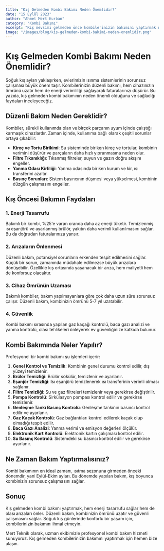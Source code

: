 ```yaml
---
title: "Kış Gelmeden Kombi Bakımı Neden Önemlidir?"
date: "15 Eylül 2023"
author: "Ahmet Mert Kurban"
category: "Kombi Bakımı"
excerpt: "Kış mevsimi gelmeden önce kombilerinizin bakımını yaptırmak neden önemlidir ve ne gibi faydalar sağlar?"
image: "/images/blog/kis-gelmeden-kombi-bakimi-neden-onemlidir.png"
---
```


# Kış Gelmeden Kombi Bakımı Neden Önemlidir?

Soğuk kış ayları yaklaşırken, evlerimizin ısınma sistemlerinin sorunsuz çalışması büyük önem taşır. Kombilerinizin düzenli bakımı, hem cihazınızın ömrünü uzatır hem de enerji verimliliği sağlayarak faturalarınızı düşürür. Bu yazıda, kış gelmeden kombi bakımının neden önemli olduğunu ve sağladığı faydaları inceleyeceğiz.

## Düzenli Bakım Neden Gereklidir?

Kombiler, sürekli kullanımda olan ve birçok parçanın uyum içinde çalıştığı karmaşık cihazlardır. Zaman içinde, kullanıma bağlı olarak çeşitli sorunlar ortaya çıkabilir:

- **Kireç ve Tortu Birikimi**: Su sisteminde biriken kireç ve tortular, kombinin verimini düşürür ve parçaların daha hızlı yıpranmasına neden olur.
- **Filtre Tıkanıklığı**: Tıkanmış filtreler, suyun ve gazın doğru akışını engeller.
- **Yanma Odası Kirliliği**: Yanma odasında biriken kurum ve kir, ısı transferini azaltır.
- **Basınç Sorunları**: Sistem basıncının düşmesi veya yükselmesi, kombinin düzgün çalışmasını engeller.

## Kış Öncesi Bakımın Faydaları

### 1. Enerji Tasarrufu

Bakımlı bir kombi, %25'e varan oranda daha az enerji tüketir. Temizlenmiş ısı eşanjörü ve ayarlanmış brülör, yakıtın daha verimli kullanılmasını sağlar. Bu da doğrudan faturalarınıza yansır.

### 2. Arızaların Önlenmesi

Düzenli bakım, potansiyel sorunların erkenden tespit edilmesini sağlar. Küçük bir sorun, zamanında müdahale edilmezse büyük arızalara dönüşebilir. Özellikle kış ortasında yaşanacak bir arıza, hem maliyetli hem de konforsuz olacaktır.

### 3. Cihaz Ömrünün Uzaması

Bakımlı kombiler, bakım yapılmayanlara göre çok daha uzun süre sorunsuz çalışır. Düzenli bakım, kombinizin ömrünü 5-7 yıl uzatabilir.

### 4. Güvenlik

Kombi bakımı sırasında yapılan gaz kaçağı kontrolü, baca gazı analizi ve yanma kontrolü, olası tehlikeleri önleyerek ev güvenliğinize katkıda bulunur.

## Kombi Bakımında Neler Yapılır?

Profesyonel bir kombi bakımı şu işlemleri içerir:

1. **Genel Kontrol ve Temizlik**: Kombinin genel durumu kontrol edilir, dış yüzeyi temizlenir.
2. **Brülör Temizliği**: Brülör sökülür, temizlenir ve ayarlanır.
3. **Eşanjör Temizliği**: Isı eşanjörü temizlenerek ısı transferinin verimli olması sağlanır.
4. **Filtre Temizliği**: Su ve gaz filtreleri temizlenir veya gerekirse değiştirilir.
5. **Pompa Kontrolü**: Sirkülasyon pompası kontrol edilir ve gerekirse temizlenir.
6. **Genleşme Tankı Basınç Kontrolü**: Genleşme tankının basıncı kontrol edilir ve ayarlanır.
7. **Gaz Kaçak Kontrolü**: Gaz bağlantıları kontrol edilerek kaçak olup olmadığı tespit edilir.
8. **Baca Gazı Analizi**: Yanma verimi ve emisyon değerleri ölçülür.
9. **Elektronik Kart Kontrolü**: Elektronik kartın çalışması kontrol edilir.
10. **Su Basınç Kontrolü**: Sistemdeki su basıncı kontrol edilir ve gerekirse ayarlanır.

## Ne Zaman Bakım Yaptırmalısınız?

Kombi bakımının en ideal zamanı, ısıtma sezonuna girmeden önceki dönemdir, yani Eylül-Ekim ayları. Bu dönemde yapılan bakım, kış boyunca kombinizin sorunsuz çalışmasını sağlar.

## Sonuç

Kış gelmeden kombi bakımı yaptırmak, hem enerji tasarrufu sağlar hem de olası arızaları önler. Düzenli bakım, kombinizin ömrünü uzatır ve güvenli çalışmasını sağlar. Soğuk kış günlerinde konforlu bir yaşam için, kombilerinizin bakımını ihmal etmeyin.

Mert Teknik olarak, uzman ekibimizle profesyonel kombi bakım hizmeti sunuyoruz. Kış gelmeden kombilerinizin bakımını yaptırmak için hemen bize ulaşın.
